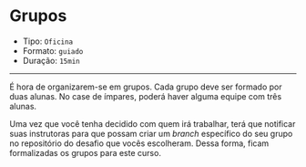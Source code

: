# Grupos

* Tipo: `Oficina`
* Formato: `guiado`
* Duração: `15min`

***

É hora de organizarem-se em grupos. Cada grupo deve ser formado por duas alunas. No case de ímpares, poderá haver alguma equipe com três alunas.

Uma vez que você tenha decidido com quem irá trabalhar, terá que notificar suas instrutoras para que possam criar um *branch* específico do seu grupo no repositório do desafio que vocês escolheram. Dessa forma, ficam formalizadas os grupos para este curso.